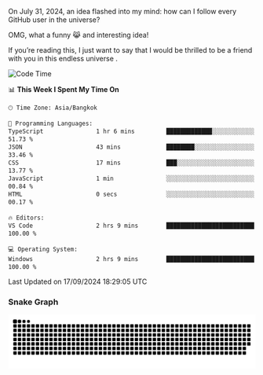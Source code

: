 On July 31, 2024, an idea flashed into my mind: how can I follow every GitHub user in the universe?

OMG, what a funny 😹 and interesting idea!

If you’re reading this, I just want to say that I would be thrilled to be a friend with you in this endless universe . 


<!--START_SECTION:waka-->
![Code Time](http://img.shields.io/badge/Code%20Time-12%20hrs%208%20mins-blue)

📊 **This Week I Spent My Time On** 

```text
🕑︎ Time Zone: Asia/Bangkok

💬 Programming Languages: 
TypeScript               1 hr 6 mins         █████████████░░░░░░░░░░░░   51.73 % 
JSON                     43 mins             ████████░░░░░░░░░░░░░░░░░   33.46 % 
CSS                      17 mins             ███░░░░░░░░░░░░░░░░░░░░░░   13.77 % 
JavaScript               1 min               ░░░░░░░░░░░░░░░░░░░░░░░░░   00.84 % 
HTML                     0 secs              ░░░░░░░░░░░░░░░░░░░░░░░░░   00.17 % 

🔥 Editors: 
VS Code                  2 hrs 9 mins        █████████████████████████   100.00 % 

💻 Operating System: 
Windows                  2 hrs 9 mins        █████████████████████████   100.00 % 
```


 Last Updated on 17/09/2024 18:29:05 UTC
<!--END_SECTION:waka-->

### Snake Graph
![snake graph](https://github.com/tqlucitvn/tqlucitvn/blob/snake-graph-output/github-contribution-grid-snake.svg)

